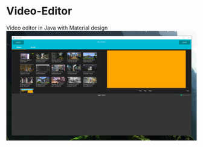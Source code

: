 # Video-Editor
Video editor in Java with Material design
![Screenshot of the current version](src/VideoEditor/resource/screenshot.png?raw=true "Pre Alpha Screenshot")
